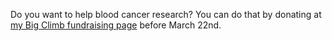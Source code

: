 Do you want to help blood cancer research? You can do that by donating at 
[my Big Climb fundraising page](http://www.llswa.org/site/TR/Events/BigClimb?px=1696060&amp;pg=personal&amp;fr_id=1460) before March 22nd.